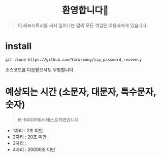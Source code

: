<h1 align="center">환영합니다👋</h1>

> 이 레포지토리를 써서 일어나는 일의 모든 책임은 이용자에게 있습니다.

# install
```
git clone https://github.com/Yoruroong/zip_password_recovery
```

소스코드를 다운받으셔도 무방합니다.

# 예상되는 시간 (소문자, 대문자, 특수문자, 숫자)
> i5-9400f에서 테스트하였습니다
- 1자리 : 2초 미만
- 2자리 : 20초 미만
- 3자리 : 
- 4자리 : 20000초 미만